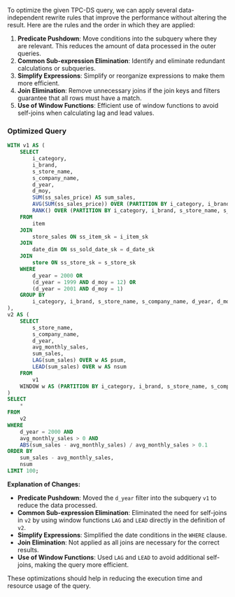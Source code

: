 To optimize the given TPC-DS query, we can apply several data-independent rewrite rules that improve the performance without altering the result. Here are the rules and the order in which they are applied:

1. **Predicate Pushdown**: Move conditions into the subquery where they are relevant. This reduces the amount of data processed in the outer queries.
2. **Common Sub-expression Elimination**: Identify and eliminate redundant calculations or subqueries.
3. **Simplify Expressions**: Simplify or reorganize expressions to make them more efficient.
4. **Join Elimination**: Remove unnecessary joins if the join keys and filters guarantee that all rows must have a match.
5. **Use of Window Functions**: Efficient use of window functions to avoid self-joins when calculating lag and lead values.

### Optimized Query

```sql
WITH v1 AS (
    SELECT 
        i_category, 
        i_brand, 
        s_store_name, 
        s_company_name, 
        d_year, 
        d_moy, 
        SUM(ss_sales_price) AS sum_sales,
        AVG(SUM(ss_sales_price)) OVER (PARTITION BY i_category, i_brand, s_store_name, s_company_name, d_year) AS avg_monthly_sales,
        RANK() OVER (PARTITION BY i_category, i_brand, s_store_name, s_company_name ORDER BY d_year, d_moy) AS rn
    FROM 
        item
    JOIN 
        store_sales ON ss_item_sk = i_item_sk
    JOIN 
        date_dim ON ss_sold_date_sk = d_date_sk
    JOIN 
        store ON ss_store_sk = s_store_sk
    WHERE 
        d_year = 2000 OR 
        (d_year = 1999 AND d_moy = 12) OR 
        (d_year = 2001 AND d_moy = 1)
    GROUP BY 
        i_category, i_brand, s_store_name, s_company_name, d_year, d_moy
), 
v2 AS (
    SELECT 
        s_store_name, 
        s_company_name, 
        d_year, 
        avg_monthly_sales, 
        sum_sales,
        LAG(sum_sales) OVER w AS psum,
        LEAD(sum_sales) OVER w AS nsum
    FROM 
        v1
    WINDOW w AS (PARTITION BY i_category, i_brand, s_store_name, s_company_name ORDER BY rn)
)
SELECT 
    *
FROM 
    v2
WHERE 
    d_year = 2000 AND 
    avg_monthly_sales > 0 AND 
    ABS(sum_sales - avg_monthly_sales) / avg_monthly_sales > 0.1
ORDER BY 
    sum_sales - avg_monthly_sales, 
    nsum
LIMIT 100;
```

**Explanation of Changes:**
- **Predicate Pushdown**: Moved the `d_year` filter into the subquery `v1` to reduce the data processed.
- **Common Sub-expression Elimination**: Eliminated the need for self-joins in `v2` by using window functions `LAG` and `LEAD` directly in the definition of `v2`.
- **Simplify Expressions**: Simplified the date conditions in the `WHERE` clause.
- **Join Elimination**: Not applied as all joins are necessary for the correct results.
- **Use of Window Functions**: Used `LAG` and `LEAD` to avoid additional self-joins, making the query more efficient.

These optimizations should help in reducing the execution time and resource usage of the query.